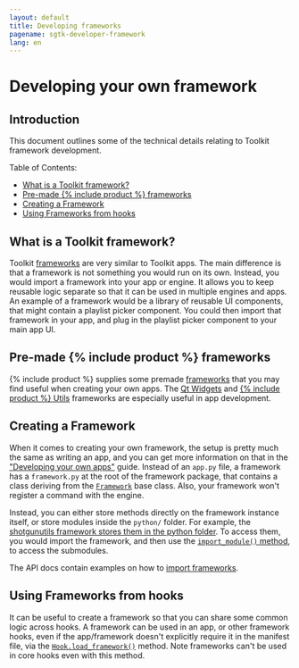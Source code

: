 ```yaml
---
layout: default
title: Developing frameworks
pagename: sgtk-developer-framework
lang: en
---
```


# Developing your own framework

## Introduction

This document outlines some of the technical details relating to Toolkit framework development.

Table of Contents:

- [What is a Toolkit framework?](#what-is-a-toolkit-framework)
- [Pre-made {% include product %} frameworks](#pre-made-shotgun-frameworks)
- [Creating a Framework](#creating-a-framework)
- [Using Frameworks from hooks](#using-frameworks-from-hooks)

## What is a Toolkit framework?

Toolkit [frameworks](https://developer.shotgridsoftware.com/tk-core/platform.html?highlight=hide_tk_title_bar#frameworks) are very similar to Toolkit apps.
The main difference is that a framework is not something you would run on its own.
Instead, you would import a framework into your app or engine. It allows you to keep reusable logic separate so that it can be used in multiple engines and apps.
An example of a framework would be a library of reusable UI components, that might contain a playlist picker component.
You could then import that framework in your app, and plug in the playlist picker component to your main app UI.

## Pre-made {% include product %} frameworks

{% include product %} supplies some premade [frameworks](https://support.shotgunsoftware.com/hc/en-us/articles/219039798-Integrations-Apps-and-Engines#frameworks) that you may find useful when creating your own apps.
The [Qt Widgets](https://developer.shotgridsoftware.com/tk-framework-qtwidgets/) and [{% include product %} Utils](https://developer.shotgridsoftware.com/tk-framework-shotgunutils/) frameworks are especially useful in app development.

## Creating a Framework

When it comes to creating your own framework, the setup is pretty much the same as writing an app, and you can get more information on that in the ["Developing your own apps"](sgtk-developer-app.md) guide.
Instead of an `app.py` file, a framework has a `framework.py` at the root of the framework package, that contains a class deriving from the [`Framework`](https://developer.shotgridsoftware.com/tk-core/platform.html?highlight=hide_tk_title_bar#framework) base class.
Also, your framework won't register a command with the engine.

Instead, you can either store methods directly on the framework instance itself, or store modules inside the `python/` folder.
For example, the [shotgunutils framework stores them in the python folder](https://github.com/shotgunsoftware/tk-framework-shotgunutils/tree/v5.6.2/python).
To access them, you would import the framework, and then use the [`import_module()` method](https://developer.shotgridsoftware.com/tk-core/platform.html#sgtk.platform.Framework.import_module), to access the submodules.

The API docs contain examples on how to [import frameworks](https://developer.shotgridsoftware.com/tk-core/platform.html?highlight=hide_tk_title_bar#frameworks).

## Using Frameworks from hooks

It can be useful to create a framework so that you can share some common logic across hooks.
A framework can be used in an app, or other framework hooks, even if the app/framework doesn't explicitly require it in the manifest file, via the
[`Hook.load_framework()`](https://developer.shotgridsoftware.com/tk-core/core.html#sgtk.Hook.load_framework) method. Note frameworks can't be used in core hooks even with this method.
